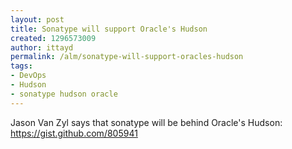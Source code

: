 ```yaml
---
layout: post
title: Sonatype will support Oracle's Hudson
created: 1296573009
author: ittayd
permalink: /alm/sonatype-will-support-oracles-hudson
tags:
- DevOps
- Hudson
- sonatype hudson oracle
---
```

<p>Jason Van Zyl says that sonatype will be behind Oracle's Hudson: <a href="https://gist.github.com/805941">https://gist.github.com/805941</a></p>

